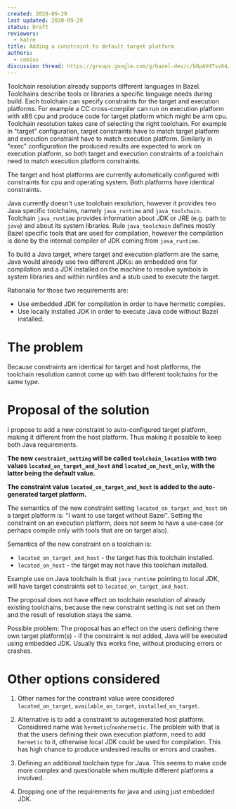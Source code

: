 ```yaml
---
created: 2020-09-29
last updated: 2020-09-29
status: Draft
reviewers:
  - katre
title: Adding a constraint to default target platform
authors:
  - comius
discussion thread: https://groups.google.com/g/bazel-dev/c/b8pAV4Tsv64/m/qZ13iNOlBQAJ
---
```


Toolchain resolution already supports different languages in Bazel. Toolchains
describe tools or libraries a specific language needs during build. Each toolchain
can specify constraints for the target and execution platforms. For example a CC
cross-compiler can run on execution platform with x86 cpu and produce code for
target platform which might be arm cpu. Toolchain resolution takes care of
selecting the right toolchain. For example in "target" configuration, target
constraints have to match target platform and execution constraint have to match
execution platform. Similarly in "exec" configuration the produced results are
expected to work on execution platform, so both target and execution constraints
of a toolchain need to match execution platform constraints. 

The target and host platforms are currently automatically configured with 
constraints for cpu and operating system. Both platforms have identical
constraints. 

Java currently doesn't use toolchain resolution, however it provides two Java
specific toolchains, namely `java_runtime` and `java_toolchain`. Toolchain 
`java_runtime` provides information about JDK or JRE (e.g. path to `java`) and
about its system libraries. Rule `java_toolchain` defines mostly Bazel specific
tools that are used for compilation, however the compilation is done by the
internal compiler of JDK coming from `java_runtime`.

To build a Java target, where target and execution platform are the same,
Java would already use two different JDKs: an embedded one for compilation and
a JDK installed on the machine to resolve symbols in system libraries and within
runfiles and a stub used to execute the target.

Rationalia for those two requirements are:
- Use embedded JDK for compilation in order to have hermetic compiles.
- Use locally installed JDK in order to execute Java code without Bazel installed.

# The problem

Because constraints are identical for target and host platforms, the toolchain
resolution cannot come up with two different toolchains for the same type.

# Proposal of the solution

I propose to add a new constraint to auto-configured target platform, making it 
different from the host platform. Thus making it possible to keep both Java 
requirements.

**The new `constraint_setting` will be called `toolchain_location` with two values 
`located_on_target_and_host` and `located_on_host_only`, with the latter being
the default value.** 

**The constraint value `located_on_target_and_host`  is added to the 
auto-generated target platform.**

The semantics of the new constraint setting `located_on_target_and_host` on a 
target platform is: "I want to use target without Bazel". Setting the constraint
on an execution platform, does not seem to have a use-case (or perhaps compile
only with tools that are on target also).

Semantics of the new constraint on a toolchain is:
- `located_on_target_and_host` - the target has this toolchain installed.
- `located_on_host` - the target may not have this toolchain installed.

Example use on Java toolchain is that `java_runtime` pointing to local JDK, will
have target constraints set to `located_on_target_and_host`. 

The proposal does not have effect on toolchain resolution of already existing
toolchains, because the new constraint setting is not set on them and the result
of resolution stays the same.

Possible problem: The proposal has an effect on the users defining there own 
target platform(s) - if the constraint is not added, Java will be executed using
embedded JDK. Usually this works fine, without producing errors or crashes.


# Other options considered

1. Other names for the constraint value were considered 
`located_on_target`, `available_on_target`, `installed_on_target`.

2. Alternative is to add a constraint to autogenerated host platform. Considered
name was `hermetic`/`nonhermetic`. The problem with that is that the users
defining their own execution platform, need to add `hermetic` to it, otherwise
local JDK could be used for compilation. This has high chance to produce 
undesired results or errors and crashes.

3. Defining an additional toolchain type for Java. This seems to make code more
complex and questionable when multiple different platforms a involved.

4. Dropping one of the requirements for java and using just embedded JDK. 
